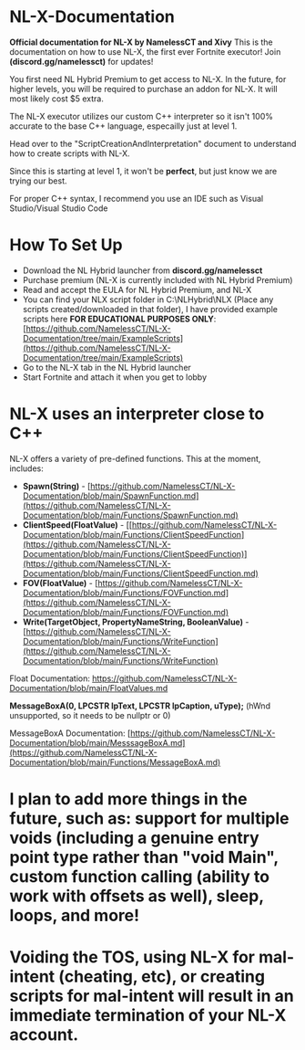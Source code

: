 # NL-X-Documentation
**Official documentation for NL-X by NamelessCT and Xivy**
This is the documentation on how to use NL-X, the first ever Fortnite executor! Join **(discord.gg/namelessct)** for updates!

You first need NL Hybrid Premium to get access to NL-X. In the future, for higher levels, you will be required to purchase an addon for NL-X. It will most likely cost $5 extra.

The NL-X executor utilizes our custom C++ interpreter so it isn't 100% accurate to the base C++ language, especailly just at level 1.

Head over to the "ScriptCreationAndInterpretation" document to understand how to create scripts with NL-X.

Since this is starting at level 1, it won't be **perfect**, but just know we are trying our best.

For proper C++ syntax, I recommend you use an IDE such as Visual Studio/Visual Studio Code

# How To Set Up
- Download the NL Hybrid launcher from **discord.gg/namelessct**
- Purchase premium (NL-X is currently included with NL Hybrid Premium)
- Read and accept the EULA for NL Hybrid Premium, and NL-X
- You can find your NLX script folder in C:\NLHybrid\NLX (Place any scripts created/downloaded in that folder), I have provided example scripts here **FOR EDUCATIONAL PURPOSES ONLY**: [https://github.com/NamelessCT/NL-X-Documentation/tree/main/ExampleScripts](https://github.com/NamelessCT/NL-X-Documentation/tree/main/ExampleScripts)
- Go to the NL-X tab in the NL Hybrid launcher
- Start Fortnite and attach it when you get to lobby

# NL-X uses an interpreter close to C++ 

NL-X offers a variety of pre-defined functions. This at the moment, includes:

- **Spawn(String)** - [https://github.com/NamelessCT/NL-X-Documentation/blob/main/SpawnFunction.md](https://github.com/NamelessCT/NL-X-Documentation/blob/main/Functions/SpawnFunction.md)
- **ClientSpeed(FloatValue)** - [[https://github.com/NamelessCT/NL-X-Documentation/blob/main/Functions/ClientSpeedFunction](https://github.com/NamelessCT/NL-X-Documentation/blob/main/Functions/ClientSpeedFunction)](https://github.com/NamelessCT/NL-X-Documentation/blob/main/Functions/ClientSpeedFunction.md)
- **FOV(FloatValue)** - [https://github.com/NamelessCT/NL-X-Documentation/blob/main/Functions/FOVFunction.md](https://github.com/NamelessCT/NL-X-Documentation/blob/main/Functions/FOVFunction.md)
- **Write(TargetObject, PropertyNameString, BooleanValue)** - [https://github.com/NamelessCT/NL-X-Documentation/blob/main/Functions/WriteFunction](https://github.com/NamelessCT/NL-X-Documentation/blob/main/Functions/WriteFunction)

Float Documentation: https://github.com/NamelessCT/NL-X-Documentation/blob/main/FloatValues.md

**MessageBoxA(0, LPCSTR  lpText, LPCSTR  lpCaption, uType);** (hWnd unsupported, so it needs to be nullptr or 0)

MessageBoxA Documentation: [https://github.com/NamelessCT/NL-X-Documentation/blob/main/MesssageBoxA.md](https://github.com/NamelessCT/NL-X-Documentation/blob/main/Functions/MessageBoxA.md)

# I plan to add more things in the future, such as: support for multiple voids (including a genuine entry point type rather than "void Main", custom function calling (ability to work with offsets as well), sleep, loops, and more!

# Voiding the TOS, using NL-X for mal-intent (cheating, etc), or creating scripts for mal-intent will result in an immediate termination of your NL-X account.
